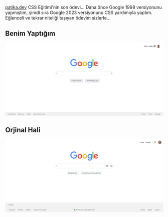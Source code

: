 [patika.dev](https://patika.dev) CSS Eğitimi'nin son ödevi... Daha önce Google 1998 versiyonunu yapmıştım, şimdi sıra Google 2023 versiyonunu CSS yardımıyla yaptım. Eğlenceli ve tekrar niteliği taşıyan ödevim sizlerle...
## Benim Yaptığım
![Ödev SS](/assets/Firefox_Screenshot_2022-10-26T11-56-35.643Z.png)

## Orjinal Hali
![Orjinal Google ss](/assets/Firefox_Screenshot_2022-10-26T12-01-11.595Z.png)